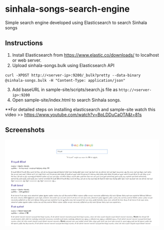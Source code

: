 # sinhala-songs-search-engine
Simple search engine developed using Elasticsearch to search Sinhala songs

## Instructions

1. Install Elasticsearch from https://www.elastic.co/downloads/ to localhost or web server.
2. Upload sinhala-songs.bulk using Elasticsearch API

`curl -XPOST http://<server-ip>:9200/_bulk?pretty --data-binary @sinhala-songs.bulk -H "Content-Type: application/json"`

3. Add baseURL in sample-site/scripts/search.js file as `http://<server-ip>:9200`
4. Open sample-site/index.html to search Sinhala songs.

**For detailed steps on installing elasticsearch and sample-site watch this video >> https://www.youtube.com/watch?v=BpLDDuCaOTA&t=81s

## Screenshots

![alt text](https://github.com/binodmx/sinhala-songs-search-engine/blob/master/screenshots/1.jpg?raw=true)
